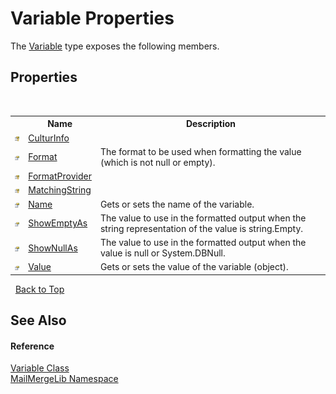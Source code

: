 # Variable Properties
 

The <a href="1994aa31-7ce4-0806-8e6a-49e11fcb26f5">Variable</a> type exposes the following members.


## Properties
&nbsp;<table><tr><th></th><th>Name</th><th>Description</th></tr><tr><td>![Protected property](media/protproperty.gif "Protected property")</td><td><a href="e4ebc62f-c825-c521-2f36-9d5d61ebaf6c">CulturInfo</a></td><td /></tr><tr><td>![Public property](media/pubproperty.gif "Public property")</td><td><a href="dd4c086c-e469-cdb2-36cc-f8201a81bb6a">Format</a></td><td>
The format to be used when formatting the value (which is not null or empty).</td></tr><tr><td>![Protected property](media/protproperty.gif "Protected property")</td><td><a href="dd8937c5-4d25-9484-5fee-6ba18166f37d">FormatProvider</a></td><td /></tr><tr><td>![Protected property](media/protproperty.gif "Protected property")</td><td><a href="47042615-cec4-889a-436c-eaf4a5a6ac86">MatchingString</a></td><td /></tr><tr><td>![Public property](media/pubproperty.gif "Public property")</td><td><a href="9078b38e-128a-1d6e-27ed-8b3ff9f6e70d">Name</a></td><td>
Gets or sets the name of the variable.</td></tr><tr><td>![Public property](media/pubproperty.gif "Public property")</td><td><a href="57f0c3be-b85d-10c2-b015-392e65d00b46">ShowEmptyAs</a></td><td>
The value to use in the formatted output when the string representation of the value is string.Empty.</td></tr><tr><td>![Public property](media/pubproperty.gif "Public property")</td><td><a href="e9db3a2d-1156-851c-3c7a-910e5022ae91">ShowNullAs</a></td><td>
The value to use in the formatted output when the value is null or System.DBNull.</td></tr><tr><td>![Public property](media/pubproperty.gif "Public property")</td><td><a href="c97adf02-f6b0-ca85-dfbf-a4df58b9a89a">Value</a></td><td>
Gets or sets the value of the variable (object).</td></tr></table>&nbsp;
<a href="#variable-properties">Back to Top</a>

## See Also


#### Reference
<a href="1994aa31-7ce4-0806-8e6a-49e11fcb26f5">Variable Class</a><br /><a href="31c6ebbe-d683-7561-7308-5a5ee1f76bf5">MailMergeLib Namespace</a><br />